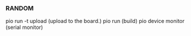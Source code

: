 ### RANDOM


pio run -t upload (upload to the board.)
pio run (build)
pio device monitor (serial monitor)